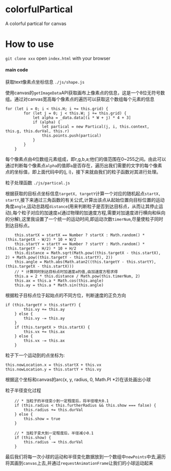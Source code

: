 # colorfulPartical
A colorful partical for canvas

# How to use
`git clone xxx`
open `index.html` with your browser

#### main code

获取text像素点坐标信息
`./js/shape.js`

使用canvas的`getImageData`API获取画布上像素点的信息，这是一个8位无符号数组。通过对canvas宽高每个像素点的遍历可以获取这个数组每个元素的信息

```
for (let i = 0; i < this.H; i += this.grid) {
        for (let j = 0; j < this.W; j += this.grid) {
            let alpha = _data.data[(i * W + j) * 4 + 3]
            if (alpha) {
                let partical = new Partical(j, i, this.context, this.g, this.durVal, this.r)
                this.points.push(partical)
            }
        }
    }
```
每个像素点由4位数组元素组成，即r,g,b,a;他们的值范围在0~255之间。由此可以通过判断每个像素点`alpha`的值即`a`是否存在，遍历出我们需要的文字的每个像素点的坐标值，即上面代码中的(j, i)，接下来就由我们的粒子函数对其进行处理。

粒子处理函数
`./js/partical.js`

根据获取的目标点坐标信息`targetX, targetY`计算一个对应的随机起点`startX, startY`,接下来通过三角函数的有关公式,计算出该点从起始位置向目标位置的运动角度`angle`,运动总路程`distance`(用来判断粒子是否到达目标点，从而让其停止运动),每个粒子对应的加速度`a`(通过物理的加速度方程,需要对加速度进行横向和纵向的分解),这里我设置了一个统一的运动时间,即运动次数`timerNum`,尽量使粒子同时到达目标点。
```
    this.startX = startX == Number ? startX : Math.random() * (this.targetX - W/2) * 10 + W/2
    this.startY = startY == Number ? startY : Math.random() * (this.targetY - H/2) * 10 + H/2
    this.distance = Math.sqrt(Math.pow((this.targetX - this.startX), 2) + Math.pow((this.targetY - this.startY), 2))
    this.angle = Math.abs(Math.atan2((this.targetY - this.startY), (this.targetX - this.startX)))
    // * 计算同时到达目标点时加速度a的值,由加速度方程求得
    this.a = 2 * this.distance / Math.pow(this.timerNum, 2)
    this.ax = this.a * Math.cos(this.angle)
    this.ay = this.a * Math.sin(this.angle)
```
根据粒子目标点位于起始点的不同方位，判断速度的正负方向
```
if (this.targetY > this.startY) {
        this.vy += this.ay
    } else {
        this.vy -= this.ay
    }
    if (this.targetX > this.startX) {
        this.vx += this.ax
    } else {
        this.vx -= this.ax
    }
```
粒子下一个运动到的点坐标为:
```
this.nowLocation.x = this.startX + this.vx
this.nowLocation.y = this.startY + this.vy
```
根据这个坐标和canvas的arc(x, y, radius, 0, Math.PI *2)在该处画出小球

粒子半径变化过程
```
    // * 当粒子的半径变小到一定程度后，将半径增大0.1
    if (this.radius < this.furtherRadius && this.show === false) {
        this.radius += this.durVal
    } else {
        this.show = true
    }

    // * 当粒子变大到一定程度后，半径减小0.1
    if (this.show) {
        this.radius -= this.durVal
    }
```
最后我们将每一次小球的运动和半径变化数据放到一个数组中`newPoints`中去,遍历将其画到`canvas`上去,并通过`requestAnimationFrame`让我们的小球运动起来

